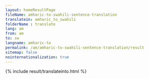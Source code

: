 ```yaml
---
layout: homeResultPage
fileName: amharic-to-swahili-sentence-translation
translatein: amharic_to_swahili
folderName : translate
lang: am
from: am
to: sw
langname: amharic-to
permalink: /am/amharic-to-swahili-sentence-translation/result
sitemap: false
nointernationalization: true
---
```

{% include result/translateinto.html %}

<script src="/js/result/translation.js" data-foldername="{{page.folderName}}" data-lang="{{page.lang}}"></script>
